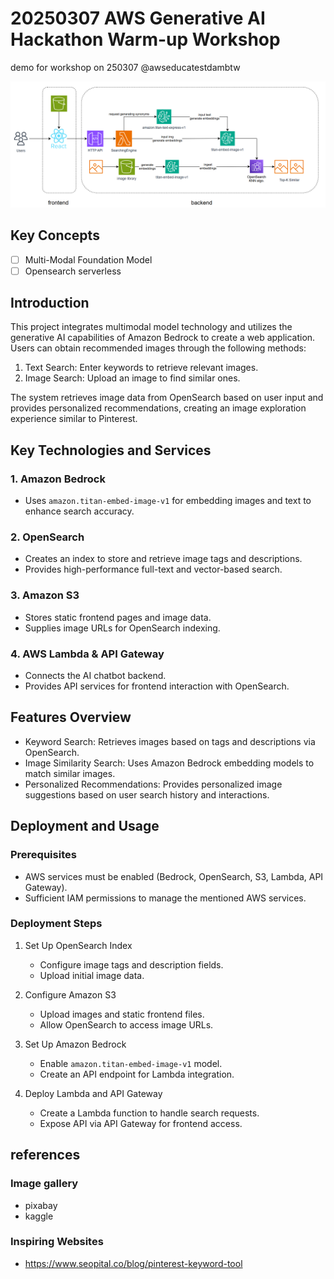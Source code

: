 # 20250307 AWS Generative AI Hackathon Warm-up Workshop
demo for workshop on 250307 @awseducatestdambtw

![](public/src/img/diagram4.png)

## Key Concepts
- [ ] Multi-Modal Foundation Model
- [ ] Opensearch serverless

## Introduction
This project integrates multimodal model technology and utilizes the generative AI capabilities of Amazon Bedrock to create a web application. Users can obtain recommended images through the following methods:

1. Text Search: Enter keywords to retrieve relevant images.
2. Image Search: Upload an image to find similar ones.

The system retrieves image data from OpenSearch based on user input and provides personalized recommendations, creating an image exploration experience similar to Pinterest.

## Key Technologies and Services

### 1. Amazon Bedrock
- Uses `amazon.titan-embed-image-v1` for embedding images and text to enhance search accuracy.

### 2. OpenSearch
- Creates an index to store and retrieve image tags and descriptions.
- Provides high-performance full-text and vector-based search.

### 3. Amazon S3
- Stores static frontend pages and image data.
- Supplies image URLs for OpenSearch indexing.

### 4. AWS Lambda & API Gateway
- Connects the AI chatbot backend.
- Provides API services for frontend interaction with OpenSearch.

## Features Overview

- Keyword Search: Retrieves images based on tags and descriptions via OpenSearch.
- Image Similarity Search: Uses Amazon Bedrock embedding models to match similar images.
- Personalized Recommendations: Provides personalized image suggestions based on user search history and interactions.

## Deployment and Usage

### Prerequisites
- AWS services must be enabled (Bedrock, OpenSearch, S3, Lambda, API Gateway).
- Sufficient IAM permissions to manage the mentioned AWS services.

### Deployment Steps
1. Set Up OpenSearch Index
   - Configure image tags and description fields.
   - Upload initial image data.

2. Configure Amazon S3
   - Upload images and static frontend files.
   - Allow OpenSearch to access image URLs.

3. Set Up Amazon Bedrock
   - Enable `amazon.titan-embed-image-v1` model.
   - Create an API endpoint for Lambda integration.

4. Deploy Lambda and API Gateway
   - Create a Lambda function to handle search requests.
   - Expose API via API Gateway for frontend access.



## references
### Image gallery
- pixabay
- kaggle

### Inspiring Websites
- https://www.seopital.co/blog/pinterest-keyword-tool